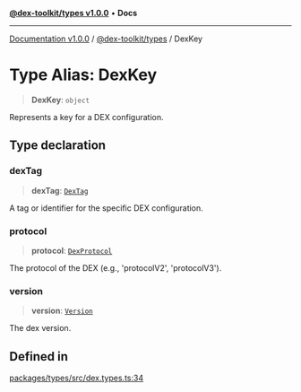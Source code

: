 [**@dex-toolkit/types v1.0.0**](../README.md) • **Docs**

***

[Documentation v1.0.0](../../../packages.md) / [@dex-toolkit/types](../README.md) / DexKey

# Type Alias: DexKey

> **DexKey**: `object`

Represents a key for a DEX configuration.

## Type declaration

### dexTag

> **dexTag**: [`DexTag`](DexTag.md)

A tag or identifier for the specific DEX configuration.

### protocol

> **protocol**: [`DexProtocol`](DexProtocol.md)

The protocol of the DEX (e.g., 'protocolV2', 'protocolV3').

### version

> **version**: [`Version`](Version.md)

The dex version.

## Defined in

[packages/types/src/dex.types.ts:34](https://github.com/niZmosis/dex-toolkit/blob/3d8b41b44787b30fbea5de3ab4737662ffb61bc8/packages/types/src/dex.types.ts#L34)
